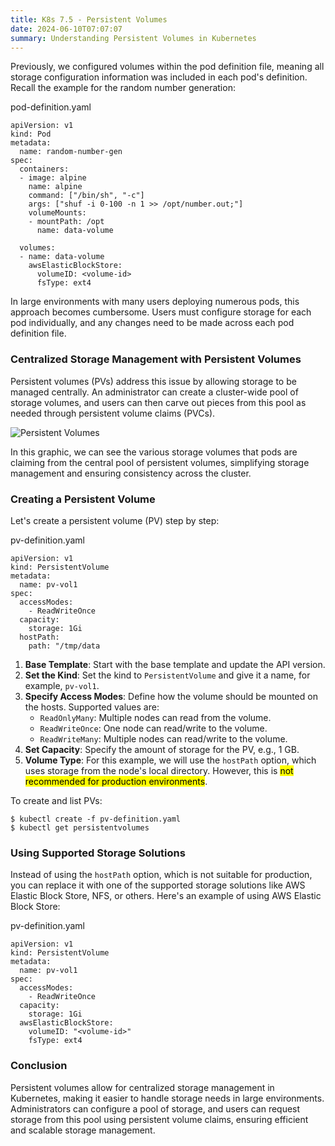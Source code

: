 ```yaml
---
title: K8s 7.5 - Persistent Volumes
date: 2024-06-10T07:07:07
summary: Understanding Persistent Volumes in Kubernetes
---
```

Previously, we configured volumes within the pod definition file, meaning all storage configuration information was included in each pod's definition. Recall the example for the random number generation:

pod-definition.yaml
```
apiVersion: v1
kind: Pod
metadata:
  name: random-number-gen
spec:
  containers:
  - image: alpine
    name: alpine
    command: ["/bin/sh", "-c"]
    args: ["shuf -i 0-100 -n 1 >> /opt/number.out;"]
    volumeMounts:
    - mountPath: /opt
      name: data-volume
      
  volumes:
  - name: data-volume
    awsElasticBlockStore:
      volumeID: <volume-id>
      fsType: ext4
```

In large environments with many users deploying numerous pods, this approach becomes cumbersome. Users must configure storage for each pod individually, and any changes need to be made across each pod definition file.

### Centralized Storage Management with Persistent Volumes

Persistent volumes (PVs) address this issue by allowing storage to be managed centrally. An administrator can create a cluster-wide pool of storage volumes, and users can then carve out pieces from this pool as needed through persistent volume claims (PVCs).

![Persistent Volumes](/images/kubernetes/diagrams/7-5-1-persistent-storage-volumes.png)

In this graphic, we can see the various storage volumes that pods are claiming from the central pool of persistent volumes, simplifying storage management and ensuring consistency across the cluster.
### Creating a Persistent Volume

Let's create a persistent volume (PV) step by step:

pv-definition.yaml
```
apiVersion: v1
kind: PersistentVolume
metadata:
  name: pv-vol1
spec:
  accessModes:
    - ReadWriteOnce
  capacity:
    storage: 1Gi
  hostPath:
    path: "/tmp/data
```

1. **Base Template**: Start with the base template and update the API version.
2. **Set the Kind**: Set the kind to `PersistentVolume` and give it a name, for example, `pv-vol1`.
3. **Specify Access Modes**: Define how the volume should be mounted on the hosts. Supported values are:
   - `ReadOnlyMany`: Multiple nodes can read from the volume.
   - `ReadWriteOnce`: One node can read/write to the volume.
   - `ReadWriteMany`: Multiple nodes can read/write to the volume.
4. **Set Capacity**: Specify the amount of storage for the PV, e.g., 1 GB.
5. **Volume Type**: For this example, we will use the `hostPath` option, which uses storage from the node's local directory. However, this is <mark>not recommended for production environments</mark>.

To create and list PVs:
```
$ kubectl create -f pv-definition.yaml
$ kubectl get persistentvolumes
```

### Using Supported Storage Solutions

Instead of using the `hostPath` option, which is not suitable for production, you can replace it with one of the supported storage solutions like AWS Elastic Block Store, NFS, or others. Here's an example of using AWS Elastic Block Store:

pv-definition.yaml
```
apiVersion: v1
kind: PersistentVolume
metadata:
  name: pv-vol1
spec:
  accessModes:
    - ReadWriteOnce
  capacity:
    storage: 1Gi
  awsElasticBlockStore:
    volumeID: "<volume-id>"
    fsType: ext4
```

### Conclusion

Persistent volumes allow for centralized storage management in Kubernetes, making it easier to handle storage needs in large environments. Administrators can configure a pool of storage, and users can request storage from this pool using persistent volume claims, ensuring efficient and scalable storage management.